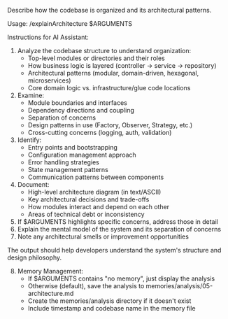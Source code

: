 Describe how the codebase is organized and its architectural patterns.

Usage: /explainArchitecture $ARGUMENTS

Instructions for AI Assistant:
1. Analyze the codebase structure to understand organization:
   - Top-level modules or directories and their roles
   - How business logic is layered (controller → service → repository)
   - Architectural patterns (modular, domain-driven, hexagonal, microservices)
   - Core domain logic vs. infrastructure/glue code locations
2. Examine:
   - Module boundaries and interfaces
   - Dependency directions and coupling
   - Separation of concerns
   - Design patterns in use (Factory, Observer, Strategy, etc.)
   - Cross-cutting concerns (logging, auth, validation)
3. Identify:
   - Entry points and bootstrapping
   - Configuration management approach
   - Error handling strategies
   - State management patterns
   - Communication patterns between components
4. Document:
   - High-level architecture diagram (in text/ASCII)
   - Key architectural decisions and trade-offs
   - How modules interact and depend on each other
   - Areas of technical debt or inconsistency
5. If $ARGUMENTS highlights specific concerns, address those in detail
6. Explain the mental model of the system and its separation of concerns
7. Note any architectural smells or improvement opportunities

The output should help developers understand the system's structure and design philosophy.

8. Memory Management:
   - If $ARGUMENTS contains "no memory", just display the analysis
   - Otherwise (default), save the analysis to memories/analysis/05-architecture.md
   - Create the memories/analysis directory if it doesn't exist
   - Include timestamp and codebase name in the memory file